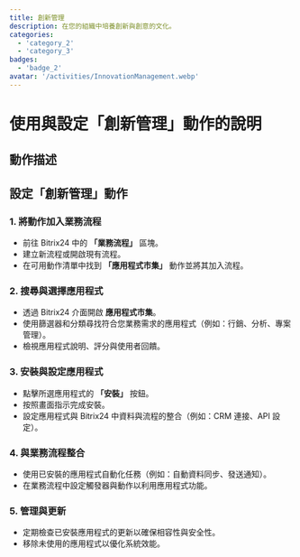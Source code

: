 ```yaml
---
title: 創新管理
description: 在您的組織中培養創新與創意的文化。
categories: 
  - 'category_2'
  - 'category_3'
badges:
  - 'badge_2'
avatar: '/activities/InnovationManagement.webp'
---
```

# 使用與設定「創新管理」動作的說明

## 動作描述

## **設定「創新管理」動作**

### 1. 將動作加入業務流程
- 前往 Bitrix24 中的 **「業務流程」** 區塊。
- 建立新流程或開啟現有流程。
- 在可用動作清單中找到 **「應用程式市集」** 動作並將其加入流程。

### 2. 搜尋與選擇應用程式
- 透過 Bitrix24 介面開啟 **應用程式市集**。
- 使用篩選器和分類尋找符合您業務需求的應用程式（例如：行銷、分析、專案管理）。
- 檢視應用程式說明、評分與使用者回饋。

### 3. 安裝與設定應用程式
- 點擊所選應用程式的 **「安裝」** 按鈕。
- 按照畫面指示完成安裝。
- 設定應用程式與 Bitrix24 中資料與流程的整合（例如：CRM 連接、API 設定）。

### 4. 與業務流程整合
- 使用已安裝的應用程式自動化任務（例如：自動資料同步、發送通知）。
- 在業務流程中設定觸發器與動作以利用應用程式功能。

### 5. 管理與更新
- 定期檢查已安裝應用程式的更新以確保相容性與安全性。
- 移除未使用的應用程式以優化系統效能。